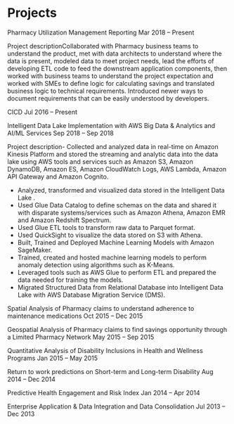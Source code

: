 # Projects

Pharmacy Utilization Management Reporting
Mar 2018 – Present

Project descriptionCollaborated with Pharmacy business teams to understand the product, met with data architects to understand where the data is present, modeled data to meet project needs, lead the efforts of developing ETL code to feed the downstream application components, then worked with business teams to understand the project expectation and worked with SMEs to define logic for calculating savings and translated business logic to technical requirements. Introduced newer ways to document requirements that can be easily understood by developers.

CICD
Jul 2016 – Present

Intelligent Data Lake Implementation with AWS Big Data & Analytics and AI/ML Services
Sep 2018 – Sep 2018

Project description- Collected and analyzed data in real-time on Amazon Kinesis Platform and stored the streaming and analytic data into the data lake using AWS tools and services such as Amazon S3, Amazon DynamoDB, Amazon ES, Amazon CloudWatch Logs, AWS Lambda, Amazon API Gateway and Amazon Cognito.
- Analyzed, transformed and visualized data stored in the Intelligent Data Lake .
- Used Glue Data Catalog to define schemas on the data and shared it with disparate systems/services such as Amazon Athena, Amazon EMR and Amazon Redshift Spectrum.
- Used Glue ETL tools to transform raw data to Parquet format. 
- Used QuickSight to visualize the data stored on S3 with Athena.
- Built, Trained and Deployed Machine Learning Models with Amazon SageMaker.
- Trained, created and hosted machine learning models to perform anomaly detection using algorithms such as K-Means.
- Leveraged tools such as AWS Glue to perform ETL and prepared the data needed for training the models.
- Migrated Structured Data from Relational Database into Intelligent Data Lake with AWS Database Migration Service (DMS).

Spatial Analysis of Pharmacy claims to understand adherence to maintenance medications
Oct 2015 – Dec 2015

Geospatial Analysis of Pharmacy claims to find savings opportunity through a Limited Pharmacy Network
May 2015 – Sep 2015

Quantitative Analysis of Disability Inclusions in Health and Wellness Programs
Jan 2015 – May 2015

Return to work predictions on Short-term and Long-term Disability
Aug 2014 – Dec 2014

Predictive Health Engagement and Risk Index
Jan 2014 – Apr 2014

Enterprise Application & Data Integration and Data Consolidation
Jul 2013 – Dec 2013
